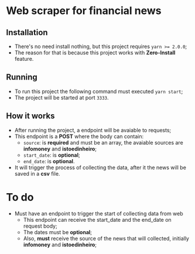 # Web scraper for financial news

## Installation
- There's no need install nothing, but this project requires `yarn >= 2.0.0`;
- The reason for that is because this project works with **Zero-Install** feature.

## Running
- To run this project the following command must executed `yarn start`;
- The project will be started at port `3333`.

## How it works
- After running the project, a endpoint will be avaiable to requests;
- This endpoint is a **POST** where the body can contain:
  - `source`: is **required** and must be an array, the avaiable sources are **infomoney** and **istoedinheiro**;
  - `start_date`: is **optional**;
  - `end_date`: is **optional**.
- It will trigger the process of collecting the data, after it the news will be saved in a **csv** file.

# To do

- Must have an endpoint to trigger the start of collecting data from web
  - This endpoint can receive the start_date and the end_date on request body;
  - The dates must be **optional**;
  - Also, **must** receive the source of the news that will collected, initially **infomoney** and **istoedinheiro**;
